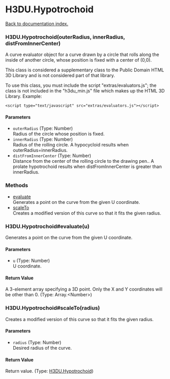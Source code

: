 # H3DU.Hypotrochoid

[Back to documentation index.](index.md)

 <a name='H3DU.Hypotrochoid'></a>
### H3DU.Hypotrochoid(outerRadius, innerRadius, distFromInnerCenter)

A curve evaluator object for a curve drawn by a circle that rolls along the inside
of another circle, whose position is fixed with a center of (0,0).

This class is considered a supplementary class to the
Public Domain HTML 3D Library and is not considered part of that
library.

To use this class, you must include the script "extras/evaluators.js"; the
class is not included in the "h3du_min.js" file which makes up
the HTML 3D Library. Example:

    <script type="text/javascript" src="extras/evaluators.js"></script>

#### Parameters

* `outerRadius` (Type: Number)<br>
    Radius of the circle whose position is fixed.
* `innerRadius` (Type: Number)<br>
    Radius of the rolling circle. A hypocycloid results when outerRadius=innerRadius.
* `distFromInnerCenter` (Type: Number)<br>
    Distance from the center of the rolling circle to the drawing pen.. A prolate hypotrochoid results when distFromInnerCenter is greater than innerRadius.

### Methods

* [evaluate](#H3DU.Hypotrochoid_evaluate)<br>Generates a point on the curve from the given U coordinate.
* [scaleTo](#H3DU.Hypotrochoid_scaleTo)<br>Creates a modified version of this curve so that it
fits the given radius.

 <a name='H3DU.Hypotrochoid_evaluate'></a>
### H3DU.Hypotrochoid#evaluate(u)

Generates a point on the curve from the given U coordinate.

#### Parameters

* `u` (Type: Number)<br>
    U coordinate.

#### Return Value

A 3-element array specifying a 3D point.
Only the X and Y coordinates will be other than 0. (Type: Array.&lt;Number>)

 <a name='H3DU.Hypotrochoid_scaleTo'></a>
### H3DU.Hypotrochoid#scaleTo(radius)

Creates a modified version of this curve so that it
fits the given radius.

#### Parameters

* `radius` (Type: Number)<br>
    Desired radius of the curve.

#### Return Value

Return value. (Type: <a href="H3DU.Hypotrochoid.md">H3DU.Hypotrochoid</a>)
